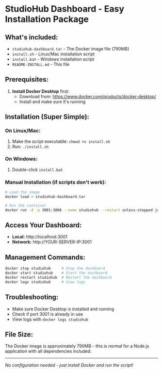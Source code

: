 # StudioHub Dashboard - Easy Installation Package

## What's included:
- `studiohub-dashboard.tar` - The Docker image file (790MB)
- `install.sh` - Linux/Mac installation script
- `install.bat` - Windows installation script
- `README-INSTALL.md` - This file

## Prerequisites:
1. **Install Docker Desktop** first:
   - Download from: https://www.docker.com/products/docker-desktop/
   - Install and make sure it's running

## Installation (Super Simple):

### On Linux/Mac:
1. Make the script executable: `chmod +x install.sh`
2. Run: `./install.sh`

### On Windows:
1. Double-click `install.bat`

### Manual Installation (if scripts don't work):
```bash
# Load the image
docker load < studiohub-dashboard.tar

# Run the container
docker run -d -p 3001:3000 --name studiohub --restart unless-stopped joedatacraft/studiohub-dashboard
```

## Access Your Dashboard:
- **Local:** http://localhost:3001
- **Network:** http://YOUR-SERVER-IP:3001

## Management Commands:
```bash
docker stop studiohub     # Stop the dashboard
docker start studiohub    # Start the dashboard
docker restart studiohub  # Restart the dashboard
docker logs studiohub     # View logs
```

## Troubleshooting:
- Make sure Docker Desktop is installed and running
- Check if port 3001 is already in use
- View logs with `docker logs studiohub`

## File Size:
The Docker image is approximately 790MB - this is normal for a Node.js application with all dependencies included.

---
*No configuration needed - just install Docker and run the script!*
